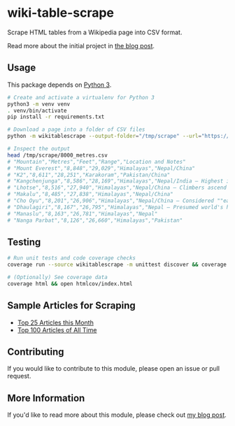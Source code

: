 # wiki-table-scrape

Scrape HTML tables from a Wikipedia page into CSV format.

Read more about the initial project in [the blog post][blog-post].

## Usage

This package depends on [Python 3](https://www.python.org/downloads/).

```sh
# Create and activate a virtualenv for Python 3
python3 -m venv venv
. venv/bin/activate
pip install -r requirements.txt

# Download a page into a folder of CSV files
python -m wikitablescrape --output-folder="/tmp/scrape" --url="https://en.wikipedia.org/wiki/List_of_mountains_by_elevation"

# Inspect the output
head /tmp/scrape/8000_metres.csv
# "Mountain","Metres","Feet","Range","Location and Notes"
# "Mount Everest","8,848","29,029","Himalayas","Nepal/China"
# "K2","8,611","28,251","Karakoram","Pakistan/China"
# "Kangchenjunga","8,586","28,169","Himalayas","Nepal/India – Highest in India"
# "Lhotse","8,516","27,940","Himalayas","Nepal/China – Climbers ascend Lhotse Face in climbing Everest"
# "Makalu","8,485","27,838","Himalayas","Nepal/China"
# "Cho Oyu","8,201","26,906","Himalayas","Nepal/China – Considered ""easiest"" eight-thousander"
# "Dhaulagiri","8,167","26,795","Himalayas","Nepal – Presumed world's highest from 1808-1838"
# "Manaslu","8,163","26,781","Himalayas","Nepal"
# "Nanga Parbat","8,126","26,660","Himalayas","Pakistan"
```

## Testing

```sh
# Run unit tests and code coverage checks
coverage run --source wikitablescrape -m unittest discover && coverage report --fail-under=80

# (Optionally) See coverage data
coverage html && open htmlcov/index.html
```

## Sample Articles for Scraping

- [Top 25 Articles this Month](https://en.wikipedia.org/wiki/Wikipedia:Top_25_Report)
- [Top 100 Articles of All Time](https://en.wikipedia.org/wiki/Wikipedia:Multiyear_ranking_of_most_viewed_pages#Top-100_list)

## Contributing

If you would like to contribute to this module, please open an issue or pull request.

## More Information

If you'd like to read more about this module, please check out [my blog post][blog-post].

[blog-post]: https://roche.io/2016/05/08/scrape-wikipedia-with-python
